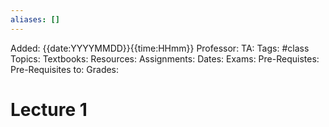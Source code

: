 ```yaml
---
aliases: []
---
```

Added: {{date:YYYYMMDD}}{{time:HHmm}}
Professor:
TA:
Tags: #class
Topics: 
Textbooks:
Resources:
Assignments:
Dates:
Exams:
Pre-Requistes:
Pre-Requisites to:
Grades:

# Lecture 1
